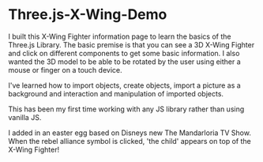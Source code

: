 # Three.js-X-Wing-Demo

I built this X-Wing Fighter information page to learn the basics of the Three.js Library. The basic premise is that you can see a 3D X-Wing Fighter and click on different components to get some basic information. I also wanted the 3D model to be able to be rotated by the user using either a mouse or finger on a touch device.

I've learned how to import objects, create objects, import a picture as a background and interaction and manipulation of imported objects. 

This has been my first time working with any JS library rather than using vanilla JS.

I added in an easter egg based on Disneys new The Mandarloria TV Show. When the rebel alliance symbol is clicked, 'the child' appears on top of the X-Wing Fighter!

